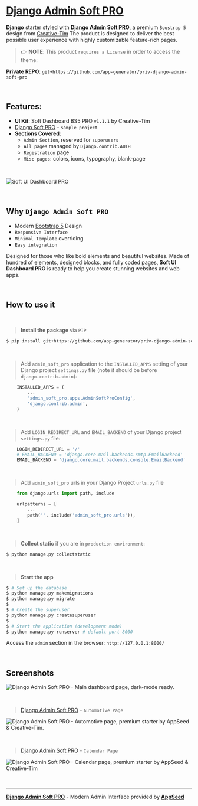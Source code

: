 # **[Django Admin Soft PRO](https://appseed.us/product/soft-ui-dashboard-pro/django/)**

**Django** starter styled with **[Django Admin Soft PRO](https://appseed.us/product/soft-ui-dashboard-pro/django/)**, a premium `Boostrap 5` design from [Creative-Tim](https://bit.ly/3fKQZaL)
The product is designed to deliver the best possible user experience with highly customizable feature-rich pages. 

> 👉 **NOTE**: This product `requires a License` in order to access the theme:

**Private REPO**: `git+https://github.com/app-generator/priv-django-admin-soft-pro`

<br />

## Features: 

- **UI Kit**: Soft Dashboard BS5 PRO `v1.1.1` by Creative-Tim
- [Django Soft PRO](https://github.com/app-generator/django-soft-ui-dashboard-pro) - `sample project`
- **Sections Covered**: 
  - `Admin Section`, reserved for `superusers`
  - `All pages` managed by `Django.contrib.AUTH`
  - `Registration` page
  - `Misc pages`: colors, icons, typography, blank-page 

<br />

![Soft UI Dashboard PRO](https://user-images.githubusercontent.com/51070104/211132481-9a81ef68-42d4-44b3-b7e5-b700a99ef9e0.png)

<br />

## Why `Django Admin Soft PRO`

- Modern [Bootstrap 5](https://www.admin-dashboards.com/bootstrap-5-templates/) Design
- `Responsive Interface`
- `Minimal Template` overriding
- `Easy integration`

Designed for those who like bold elements and beautiful websites. Made of hundred of elements, designed blocks, and fully coded pages, **Soft UI Dashboard PRO** is ready to help you create stunning websites and web apps.

<br />

## How to use it

<br />

> **Install the package** via `PIP` 

```bash
$ pip install git+https://github.com/app-generator/priv-django-admin-soft-pro.git
```

<br />

> Add `admin_soft_pro` application to the `INSTALLED_APPS` setting of your Django project `settings.py` file (note it should be before `django.contrib.admin`):

```python
    INSTALLED_APPS = (
        ...
        'admin_soft_pro.apps.AdminSoftProConfig',
        'django.contrib.admin',
    )
```

<br />

> Add `LOGIN_REDIRECT_URL` and `EMAIL_BACKEND` of your Django project `settings.py` file:

```python
    LOGIN_REDIRECT_URL = '/'
    # EMAIL_BACKEND = 'django.core.mail.backends.smtp.EmailBackend'
    EMAIL_BACKEND = 'django.core.mail.backends.console.EmailBackend'
```

<br />

> Add `admin_soft_pro` urls in your Django Project `urls.py` file

```python
    from django.urls import path, include

    urlpatterns = [
        ...
        path('', include('admin_soft_pro.urls')),
    ]
```

<br />

> **Collect static** if you are in `production environment`:

```bash
$ python manage.py collectstatic
```

<br />

> **Start the app**

```bash
$ # Set up the database
$ python manage.py makemigrations
$ python manage.py migrate
$
$ # Create the superuser
$ python manage.py createsuperuser
$
$ # Start the application (development mode)
$ python manage.py runserver # default port 8000
```

Access the `admin` section in the browser: `http://127.0.0.1:8000/`

<br />

## Screenshots

![Django Admin Soft PRO - Main dashboard page, dark-mode ready.](https://user-images.githubusercontent.com/51070104/211251678-0ff9390a-2035-4cb3-b07d-62fa23f908d3.jpg)

<br />

> [Django Admin Soft PRO](https://appseed.us/product/soft-ui-dashboard-pro/django/) - `Automotive Page`

![Django Admin Soft PRO - Automotive page, premium starter by AppSeed & Creative-Tim.](https://user-images.githubusercontent.com/51070104/211251777-1ea7e1d4-b451-48c5-ad3a-164c58b1700c.jpg)

<br />

> [Django Admin Soft PRO](https://appseed.us/product/soft-ui-dashboard-pro/django/) - `Calendar Page`

![Django Admin Soft PRO - Calendar page, premium starter by AppSeed & Creative-Tim](https://user-images.githubusercontent.com/51070104/211251881-748489f7-a6e8-487f-9bd5-c721cc678c88.jpg)

<br />

---
**[Django Admin Soft PRO](https://appseed.us/product/soft-ui-dashboard-pro/django/)** - Modern Admin Interface provided by **[AppSeed](https://appseed.us/)**
